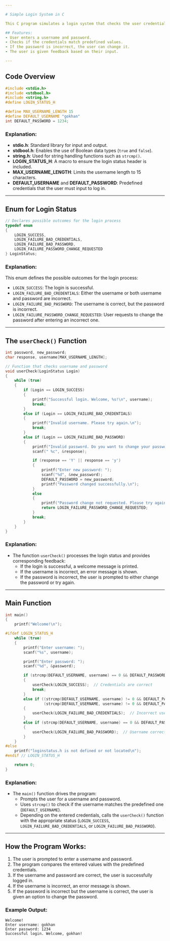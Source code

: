 ```yaml
---

# Simple Login System in C

This C program simulates a login system that checks the user credentials (username and password) and provides an option to change the password if it is entered incorrectly.

## Features:
- User enters a username and password.
- Checks if the credentials match predefined values.
- If the password is incorrect, the user can change it.
- The user is given feedback based on their input.

---
```


## Code Overview

```c
#include <stdio.h>
#include <stdbool.h>
#include <string.h>
#define LOGIN_STATUS_H

#define MAX_USERNAME_LENGTH 15
#define DEFAULT_USERNAME "gokhan"
int DEFAULT_PASSWORD = 1234;
```

### Explanation:
- **stdio.h**: Standard library for input and output.
- **stdbool.h**: Enables the use of Boolean data types (`true` and `false`).
- **string.h**: Used for string handling functions such as `strcmp()`.
- **LOGIN_STATUS_H**: A macro to ensure the login status header is included.
- **MAX_USERNAME_LENGTH**: Limits the username length to 15 characters.
- **DEFAULT_USERNAME** and **DEFAULT_PASSWORD**: Predefined credentials that the user must input to log in.

---

## Enum for Login Status

```c
// Declares possible outcomes for the login process
typedef enum
{
    LOGIN_SUCCESS,
    LOGIN_FAILURE_BAD_CREDENTIALS,
    LOGIN_FAILURE_BAD_PASSWORD,
    LOGIN_FAILURE_PASSWORD_CHANGE_REQUESTED
} LoginStatus;
```

### Explanation:
This enum defines the possible outcomes for the login process:
- `LOGIN_SUCCESS`: The login is successful.
- `LOGIN_FAILURE_BAD_CREDENTIALS`: Either the username or both username and password are incorrect.
- `LOGIN_FAILURE_BAD_PASSWORD`: The username is correct, but the password is incorrect.
- `LOGIN_FAILURE_PASSWORD_CHANGE_REQUESTED`: User requests to change the password after entering an incorrect one.

---

## The `userCheck()` Function

```c
int password, new_password;
char response, username[MAX_USERNAME_LENGTH];

// Function that checks username and password
void userCheck(LoginStatus Login)
{
    while (true)
    {
        if (Login == LOGIN_SUCCESS)
        {
            printf("Successful login. Welcome, %s!\n", username);
            break;
        }
        else if (Login == LOGIN_FAILURE_BAD_CREDENTIALS)
        {
            printf("Invalid username. Please try again.\n");
            break;
        }
        else if (Login == LOGIN_FAILURE_BAD_PASSWORD)
        {
            printf("Invalid password. Do you want to change your password? (y/n)\n");
            scanf(" %c", &response);

            if (response == 'Y' || response == 'y')
            {
                printf("Enter new password: ");
                scanf("%d", &new_password);
                DEFAULT_PASSWORD = new_password;
                printf("Password changed successfully.\n");
            }
            else
            {
                printf("Password change not requested. Please try again with correct password.\n");
                return LOGIN_FAILURE_PASSWORD_CHANGE_REQUESTED;
            }
            break;
        }
    }
}
```

### Explanation:
- The function `userCheck()` processes the login status and provides corresponding feedback:
    - If the login is successful, a welcome message is printed.
    - If the username is incorrect, an error message is shown.
    - If the password is incorrect, the user is prompted to either change the password or try again.

---

## Main Function

```c
int main()
{
    printf("Welcome!\n");

#ifdef LOGIN_STATUS_H
    while (true)
    {
        printf("Enter username: ");
        scanf("%s", username);

        printf("Enter password: ");
        scanf("%d", &password);

        if (strcmp(DEFAULT_USERNAME, username) == 0 && DEFAULT_PASSWORD == password)
        {
            userCheck(LOGIN_SUCCESS);  // Credentials are correct
            break;
        }
        else if ((strcmp(DEFAULT_USERNAME, username) != 0 && DEFAULT_PASSWORD != password) ||
                 (strcmp(DEFAULT_USERNAME, username) != 0 && DEFAULT_PASSWORD == password))
        {
            userCheck(LOGIN_FAILURE_BAD_CREDENTIALS);  // Incorrect username or both wrong
        }
        else if (strcmp(DEFAULT_USERNAME, username) == 0 && DEFAULT_PASSWORD != password)
        {
            userCheck(LOGIN_FAILURE_BAD_PASSWORD);  // Username correct, password incorrect
        }
    }
#else
    printf("loginstatus.h is not defined or not located\n");
#endif // LOGIN_STATUS_H

    return 0;
}
```

### Explanation:
- The `main()` function drives the program:
    - Prompts the user for a username and password.
    - Uses `strcmp()` to check if the username matches the predefined one (`DEFAULT_USERNAME`).
    - Depending on the entered credentials, calls the `userCheck()` function with the appropriate status (`LOGIN_SUCCESS`, `LOGIN_FAILURE_BAD_CREDENTIALS`, or `LOGIN_FAILURE_BAD_PASSWORD`).

---

## How the Program Works:
1. The user is prompted to enter a username and password.
2. The program compares the entered values with the predefined credentials.
3. If the username and password are correct, the user is successfully logged in.
4. If the username is incorrect, an error message is shown.
5. If the password is incorrect but the username is correct, the user is given an option to change the password.

### Example Output:
```
Welcome!
Enter username: gokhan
Enter password: 1234
Successful login. Welcome, gokhan!
```
